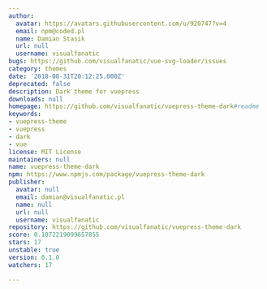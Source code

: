```yaml
---
author:
  avatar: https://avatars.githubusercontent.com/u/920747?v=4
  email: npm@coded.pl
  name: Damian Stasik
  url: null
  username: visualfanatic
bugs: https://github.com/visualfanatic/vue-svg-loader/issues
category: themes
date: '2018-08-31T20:12:25.000Z'
deprecated: false
description: Dark theme for vuepress
downloads: null
homepage: https://github.com/visualfanatic/vuepress-theme-dark#readme
keywords:
- vuepress-theme
- vuepress
- dark
- vue
license: MIT License
maintainers: null
name: vuepress-theme-dark
npm: https://www.npmjs.com/package/vuepress-theme-dark
publisher:
  avatar: null
  email: damian@visualfanatic.pl
  name: null
  url: null
  username: visualfanatic
repository: https://github.com/visualfanatic/vuepress-theme-dark
score: 0.1072219099657855
stars: 17
unstable: true
version: 0.1.0
watchers: 17

---
```


